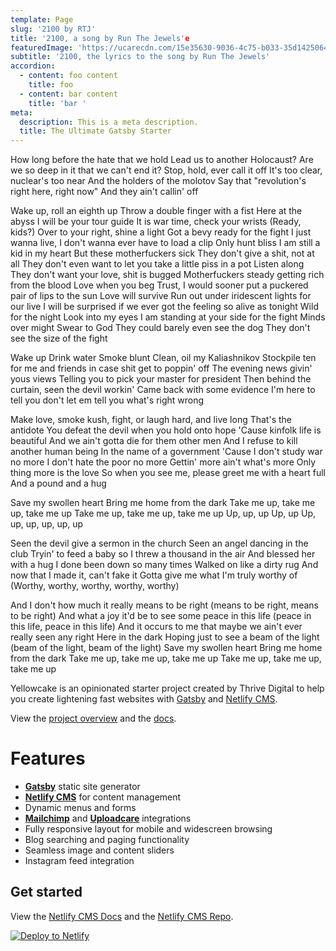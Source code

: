 ```yaml
---
template: Page
slug: '2100 by RTJ'
title: '2100, a song by Run The Jewels'e
featuredImage: 'https://ucarecdn.com/15e35630-9036-4c75-b033-35d142506494/'
subtitle: '2100, the lyrics to the song by Run The Jewels'
accordion:
  - content: foo content
    title: foo
  - content: bar content
    title: 'bar '
meta:
  description: This is a meta description.
  title: The Ultimate Gatsby Starter
---
```


How long before the hate that we hold
Lead us to another Holocaust?
Are we so deep in it that we can't end it?
Stop, hold, ever call it off
It's too clear, nuclear's too near
And the holders of the molotov
Say that "revolution's right here, right now"
And they ain't callin' off

Wake up, roll an eighth up
Throw a double finger with a fist
Here at the abyss
I will be your tour guide
It is war time, check your wrists (Ready, kids?)
Over to your right, shine a light
Got a bevy ready for the fight
I just wanna live, I don't wanna ever have to load a clip
Only hunt bliss
I am still a kid in my heart
But these motherfuckers sick
They don't give a shit, not at all
They don't even want to let you take a little piss in a pot
Listen along
They don't want your love, shit is bugged
Motherfuckers steady getting rich from the blood
Love when you beg
Trust, I would sooner put a puckered pair of lips to the sun
Love will survive
Run out under iridescent lights for our live
I will be surprised if we ever got the feeling so alive as tonight
Wild for the night
Look into my eyes
I am standing at your side for the fight
Minds over might
Swear to God
They could barely even see the dog
They don't see the size of the fight

Wake up
Drink water
Smoke blunt
Clean, oil my Kaliashnikov
Stockpile ten for me and friends in case shit get to poppin' off
The evening news givin' yous views
Telling you to pick your master for president
Then behind the curtain, seen the devil workin'
Came back with some evidence
I'm here to tell you don't let em tell you what's right wrong

Make love, smoke kush, fight, or laugh hard, and live long
That's the antidote
You defeat the devil when you hold onto hope
'Cause kinfolk life is beautiful
And we ain't gotta die for them other men
And I refuse to kill another human being
In the name of a government
'Cause I don't study war no more
I don't hate the poor no more
Gettin' more ain't what's more
Only thing more is the love
So when you see me, please greet me with a heart full
And a pound and a hug

Save my swollen heart
Bring me home from the dark
Take me up, take me up, take me up
Take me up, take me up, take me up
Up, up, up
Up, up
Up, up, up, up, up, up

Seen the devil give a sermon in the church
Seen an angel dancing in the club
Tryin' to feed a baby so I threw a thousand in the air
And blessed her with a hug
I done been down so many times
Walked on like a dirty rug
And now that I made it, can't fake it
Gotta give me what I'm truly worthy of
(Worthy, worthy, worthy, worthy, worthy)

And I don't how much it really means to be right (means to be right, means to be right)
And what a joy it'd be to see some peace in this life (peace in this life, peace in this life)
And it occurs to me that maybe we ain't ever really seen any right
Here in the dark
Hoping just to see a beam of the light (beam of the light, beam of the light)
Save my swollen heart
Bring me home from the dark
Take me up, take me up, take me up
Take me up, take me up, take me up


Yellowcake is an opinionated starter project created by Thrive Digital to help you create lightening fast websites with [Gatsby](https://gatsbyjs.org) and [Netlify CMS](https://netlifycms.org).

View the [project overview](https://thriveweb.com.au/the-lab/yellowcake-gatsby-react-js-starter-project/) and the [docs](https://github.com/thriveweb/yellowcake/blob/master/README.md).

# Features

- **[Gatsby](https://gatsbyjs.org)** static site generator
- **[Netlify CMS](https://github.com/netlify/netlify-cms)** for content management
- Dynamic menus and forms
- **[Mailchimp](http://mailchimp.com)** and **[Uploadcare](https://uploadcare.com)** integrations
- Fully responsive layout for mobile and widescreen browsing
- Blog searching and paging functionality
- Seamless image and content sliders
- Instagram feed integration

## Get started

View the [Netlify CMS Docs](https://www.netlifycms.org/docs/) and the [Netlify CMS Repo](https://github.com/netlify/netlify-cms).

[![Deploy to Netlify](https://www.netlify.com/img/deploy/button.svg)](https://app.netlify.com/start/deploy?repository=https://github.com/thriveweb/yellowcake&stack=cms)
